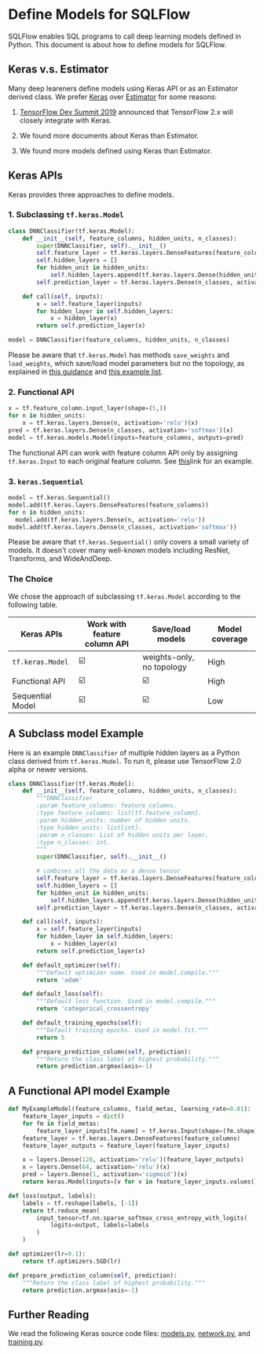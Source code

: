 # Define Models for SQLFlow

SQLFlow enables SQL programs to call deep learning models defined in Python. This document is about how to define models for SQLFlow.

## Keras v.s. Estimator

Many deep leareners define models using Keras API or as an Estimator derived class.
We prefer [Keras](https://keras.io/) over [Estimator](https://www.tensorflow.org/api_docs/python/tf/estimator/Estimator) for some reasons:

1. [TensorFlow Dev Summit 2019](https://www.youtube.com/watch?v=k5c-vg4rjBw) announced that TensorFlow 2.x will closely integrate with Keras.

2. We found more documents about Keras than Estimator.

3. We found more models defined using Keras than Estimator.

## Keras APIs

Keras provides three approaches to define models.

### 1. Subclassing `tf.keras.Model`

  ```python
  class DNNClassifier(tf.keras.Model):
      def __init__(self, feature_columns, hidden_units, n_classes):
          super(DNNClassifier, self).__init__()
          self.feature_layer = tf.keras.layers.DenseFeatures(feature_columns)
          self.hidden_layers = []
          for hidden_unit in hidden_units:
              self.hidden_layers.append(tf.keras.layers.Dense(hidden_unit))
          self.prediction_layer = tf.keras.layers.Dense(n_classes, activation='softmax')
  
      def call(self, inputs):
          x = self.feature_layer(inputs)
          for hidden_layer in self.hidden_layers:
              x = hidden_layer(x)
          return self.prediction_layer(x)
  
  model = DNNClassifier(feature_columns, hidden_units, n_classes)
  ```

  Please be aware that `tf.keras.Model` has methods `save_weights` and `load_weights`, which save/load model parameters but no the topology, as explained in [this guidance](https://stackoverflow.com/questions/51806852/cant-save-custom-subclassed-model) and [this example list](https://stackoverflow.com/questions/52826134/keras-model-subclassing-examples).

### 2. Functional API

  ```python
  x = tf.feature_column.input_layer(shape=(5,))
  for n in hidden_units:
      x = tf.keras.layers.Dense(n, activation='relu')(x)
  pred = tf.keras.layers.Dense(n_classes, activation='softmax')(x)
  model = tf.keras.models.Model(inputs=feature_columns, outputs=pred)
  ```

  The functional API can work with feature column API only by assigning `tf.keras.Input` to each original feature column. See [this](https://github.com/tensorflow/tensorflow/issues/27416#issuecomment-502218673)link for an example.

### 3. `keras.Sequential`

  ```python
  model = tf.keras.Sequential()
  model.add(tf.keras.layers.DenseFeatures(feature_columns))
  for n in hidden_units:
    model.add(tf.keras.layers.Dense(n, activation='relu'))
  model.add(tf.keras.layers.Dense(n_classes, activation='softmax'))
  ```

  Please be aware that  `tf.keras.Sequential()` only covers a small variety of models.  It doesn't cover many well-known models including ResNet, Transforms, and WideAndDeep.

### The Choice

We chose the approach of subclassing `tf.keras.Model` according to the following table.

| Keras APIs         | Work with feature column API | Save/load models           | Model coverage |
| ------------------ | ---------------------------- | -------------------------- | -------------- |
| `tf.keras.Model`   | ☑️                            | weights-only, no topology  | High           |
| Functional API     | ☑️                            | ☑️                          | High           |
| Sequential Model   | ☑️                            | ☑️                          | Low            |


## A Subclass model Example

Here is an example `DNNClassifier` of multiple hidden layers as a Python class derived from `tf.keras.Model`. To run it, please use TensorFlow 2.0 alpha or newer versions.

```python
class DNNClassifier(tf.keras.Model):
    def __init__(self, feature_columns, hidden_units, n_classes):
        """DNNClassifier
        :param feature_columns: feature columns.
        :type feature_columns: list[tf.feature_column].
        :param hidden_units: number of hidden units.
        :type hidden_units: list[int].
        :param n_classes: List of hidden units per layer.
        :type n_classes: int.
        """
        super(DNNClassifier, self).__init__()

        # combines all the data as a dense tensor
        self.feature_layer = tf.keras.layers.DenseFeatures(feature_columns)
        self.hidden_layers = []
        for hidden_unit in hidden_units:
            self.hidden_layers.append(tf.keras.layers.Dense(hidden_unit))
        self.prediction_layer = tf.keras.layers.Dense(n_classes, activation='softmax')

    def call(self, inputs):
        x = self.feature_layer(inputs)
        for hidden_layer in self.hidden_layers:
            x = hidden_layer(x)
        return self.prediction_layer(x)

    def default_optimizer(self):
        """Default optimizer name. Used in model.compile."""
        return 'adam'

    def default_loss(self):
        """Default loss function. Used in model.compile."""
        return 'categorical_crossentropy'

    def default_training_epochs(self):
        """Default training epochs. Used in model.fit."""
        return 5

    def prepare_prediction_column(self, prediction):
        """Return the class label of highest probability."""
        return prediction.argmax(axis=-1)
```

## A Functional API model Example

```python
def MyExampleModel(feature_columns, field_metas, learning_rate=0.01):
    feature_layer_inputs = dict()
    for fm in field_metas:
        feature_layer_inputs[fm.name] = tf.keras.Input(shape=(fm.shape), name=fm.name, dtype=fm.dtype)
    feature_layer = tf.keras.layers.DenseFeatures(feature_columns)
    feature_layer_outputs = feature_layer(feature_layer_inputs)

    x = layers.Dense(128, activation='relu')(feature_layer_outputs)
    x = layers.Dense(64, activation='relu')(x)
    pred = layers.Dense(1, activation='sigmoid')(x)
    return keras.Model(inputs=[v for v in feature_layer_inputs.values()], outputs=pred)

def loss(output, labels):
    labels = tf.reshape(labels, [-1])
    return tf.reduce_mean(
        input_tensor=tf.nn.sparse_softmax_cross_entropy_with_logits(
            logits=output, labels=labels
        )
    )

def optimizer(lr=0.1):
    return tf.optimizers.SGD(lr)

def prepare_prediction_column(self, prediction):
    """Return the class label of highest probability."""
    return prediction.argmax(axis=-1)
```

## Further Reading

We read the following Keras source code files: [models.py](https://github.com/tensorflow/tensorflow/blob/master/tensorflow/python/keras/models.py), [network.py](https://github.com/tensorflow/tensorflow/blob/master/tensorflow/python/keras/engine/network.py), and [training.py](https://github.com/tensorflow/tensorflow/blob/master/tensorflow/python/keras/engine/training.py).
